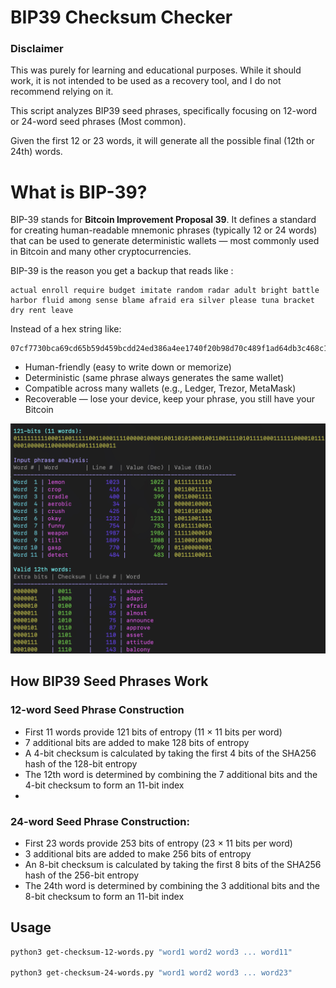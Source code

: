# BIP39 Checksum Checker

### Disclaimer
This was purely for learning and educational purposes. While it should work, it is not intended to be used as a recovery tool, and I do not recommend relying on it.

This script analyzes BIP39 seed phrases, specifically focusing on 12-word or 24-word seed phrases (Most common).  

Given the first 12 or 23 words, it will generate all the possible final (12th or 24th) words. 

# What is BIP-39?
BIP-39 stands for **Bitcoin Improvement Proposal 39**. It defines a standard for creating human-readable mnemonic phrases (typically 12 or 24 words) that can be used to generate deterministic wallets — most commonly used in Bitcoin and many other cryptocurrencies.

BIP-39 is the reason you get a backup that reads like :
```
actual enroll require budget imitate random radar adult bright battle harbor fluid among sense blame afraid era silver please tuna bracket dry rent leave

```

Instead of a hex string like:
```
07cf7730bca69cd65b59d459bcdd24ed386a4ee1740f20b98d70c489f1ad64db3c468c11615efe88b3bf3554025447149239d77e48ded1c15eededa77be77c46
```

 - Human-friendly (easy to write down or memorize)
 - Deterministic (same phrase always generates the same wallet)
 - Compatible across many wallets (e.g., Ledger, Trezor, MetaMask)
 - Recoverable — lose your device, keep your phrase, you still have your Bitcoin

<img src="screenshot1.jpg" width="800">

## How BIP39 Seed Phrases Work

### 12-word Seed Phrase Construction
- First 11 words provide 121 bits of entropy (11 × 11 bits per word)
- 7 additional bits are added to make 128 bits of entropy
- A 4-bit checksum is calculated by taking the first 4 bits of the SHA256 hash of the 128-bit entropy
- The 12th word is determined by combining the 7 additional bits and the 4-bit checksum to form an 11-bit index
- 
### 24-word Seed Phrase Construction:
- First 23 words provide 253 bits of entropy (23 × 11 bits per word)
- 3 additional bits are added to make 256 bits of entropy
- An 8-bit checksum is calculated by taking the first 8 bits of the SHA256 hash of the 256-bit entropy
- The 24th word is determined by combining the 3 additional bits and the 8-bit checksum to form an 11-bit index

## Usage

```bash
python3 get-checksum-12-words.py "word1 word2 word3 ... word11"

python3 get-checksum-24-words.py "word1 word2 word3 ... word23"

